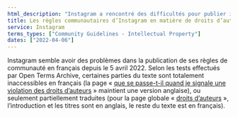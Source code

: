 ```yaml
---
html_description: "Instagram a rencontré des difficultés pour publier intégralement ses règles communautaires sur son site français."
title: Les règles communautaires d’Instagram en matière de droits d’auteurs inaccessibles en français
service: Instagram
terms_types: ["Community Guidelines - Intellectual Property"]
dates: ["2022-04-06"]
---
```


Instagram semble avoir des problèmes dans la publication de ses règles de communauté en français depuis le 5 avril 2022. Selon les tests effectués par Open Terms Archive, certaines parties du texte sont totalement inaccessibles en français (la page « [que se passe-t-il quand je signale une violation des droits d’auteurs](https://github.com/OpenTermsArchive/france-elections-versions/commit/00799bfa25dd930aa68af8dbbfa8ed59cda35b5f) » maintient une version anglaise), ou seulement partiellement traduites (pour la page globale « [droits d’auteurs](https://github.com/OpenTermsArchive/france-elections-versions/commit/21eae014249e946abdc9eb3609b2e3f7c3ac181d?diff=split&short_path=c108c01#diff-c108c013f0b8769389f20259465cb81324e805f4334bcda6931344e16f999441) », l’introduction et les titres sont en anglais, le reste du texte est en français).
